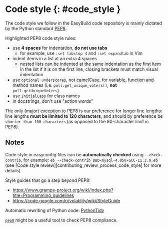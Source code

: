 # Code style {: #code_style }

The code style we follow in the EasyBuild code repository is mainly dictated by the Python standard
[PEP8](https://www.python.org/dev/peps/pep-0008).

Highlighted PEP8 code style rules:

* use **4 spaces** for indentation, **do not use tabs**
    * for example, use `:set tabstop 4` and `:set expandtab` in Vim
* indent items in a list at an extra 4 spaces
    * nested lists can be indented at the same indentation as the first item in the list if it is on the first line, closing brackets must match visual indentation
* use `optional underscores`, not camelCase, for variable, function and method names (i.e. `poll.get_unique_voters()`, **not** `poll.getUniqueVoters`)
* use `InitialCaps` for class names
* in docstrings, don't use "action words"

The only (major) exception to PEP8 is our preference for longer line lengths: line lengths **must be limited to 120 characters**, and should by preference be `shorter than 100 characters` (as opposed to the 80-character limit in PEP8).


## Notes

Code style in easyconfig files can be **automatically checked** using `--check-contrib`, 
for example: `eb --check-contrib DBD-mysql-4.050-GCC-11.3.0.eb` 
(see [Code style review][contributing_review_process_code_style] for more details).

Style guides that go a step beyond PEP8:

* <https://www.gramps-project.org/wiki/index.php?title=Programming_guidelines>
* <https://code.google.com/p/volatility/wiki/StyleGuide>

Automatic rewriting of Python code: [PythonTidy](http://pypi.python.org/pypi/PythonTidy/1.22)

[`pep8`](https://github.com/jcrocholl/pep8) might be a useful tool to check PEP8 compliance.

